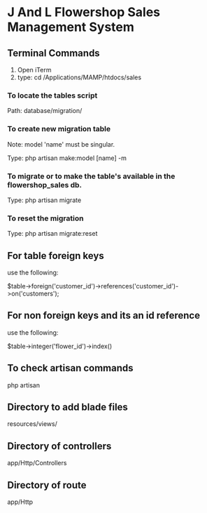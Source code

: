 # J And L Flowershop Sales Management System
 
 ## Terminal Commands
 
 1. Open iTerm
 2. type: cd /Applications/MAMP/htdocs/sales
 
 ### To locate the tables script
 
 Path: database/migration/
 
 ### To create new migration table
 Note: model 'name' must be singular.
 
 Type:
 php artisan make:model [name] -m 
 
 ### To migrate or to make the table's available in the flowershop_sales db.
 
 Type:
 php artisan migrate
 
 ### To reset the migration
 
 Type:
 php artisan migrate:reset
 
 ## For table foreign keys
 use the following:
 
 $table->foreign('customer_id')->references('customer_id')->on('customers');
 
 ## For non foreign keys and its an id reference
 use the following:
 
 $table->integer('flower_id')->index()

 ## To check artisan commands

 php artisan

 ## Directory to add blade files

 resources/views/

 ## Directory of controllers

 app/Http/Controllers

 ## Directory of route

 app/Http